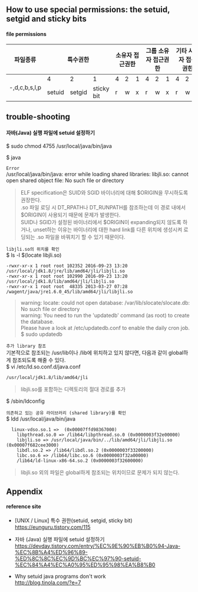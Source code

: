 ## How to use special permissions: the setuid, setgid and sticky bits

#### file permissions
<table>
	<thead>
		<tr>
			<th>파일종류</th>
			<th colspan="3">특수권한</th>
			<th colspan="3">소유자 접근권한</th>
			<th colspan="3">그룹 소유자 접근권한</th>
			<th colspan="3">기타 사용자 접근 권한</th>
		</tr>
	</thead>
	<tbody>
		<tr>
			<td rowspan="2">-,d,c,b,s,l,p</td>
			<td>4</td><td>2</td><td>1</td>
			<td>4</td><td>2</td><td>1</td>
			<td>4</td><td>2</td><td>1</td>
			<td>4</td><td>2</td><td>1</td>
		</tr>
		<tr>
			<td>setuid</td><td>setgid</td><td>sticky bit</td>
			<td>r</td><td>w</td><td>x</td>
			<td>r</td><td>w</td><td>x</td>
			<td>r</td><td>w</td><td>x</td>
		</tr>
	</tbody>
</table>

## trouble-shooting

#### 자바(Java) 실행 파일에 setuid 설정하기
$ sudo chmod 4755 /usr/local/java/bin/java

$ java

`Error`   
/usr/local/java/bin/java: error while loading shared libraries: libjli.so: cannot open shared object file: No such file or directory  

>ELF specification은 SUID와 SGID 바이너리에 대해 $ORIGIN을 무시하도록 권장한다.  
.so 파일 로딩 시 DT_RPATH나 DT_RUNPATH를 참조하는데 이 경로 내에서 $ORIGIN이 사용되기 때문에 문제가 발생한다.  
SUID나 SGID가 설정된 바이너리에서 $ORIGIN이 expanding되지 않도록 하거나, unset하는 이유는 바이너리에 대한 hard link를 다른 위치에 생성시켜 로딩되는 .so 파일을 바꿔치기 할 수 있기 때문이다.  

`libjli.so의 위치를 확인`  
$ ls -l $(locate libjli.so)
```
-rwxr-xr-x 1 root root 102352 2016-09-23 13:20 /usr/local/jdk1.8/jre/lib/amd64/jli/libjli.so
-rwxr-xr-x 1 root root 102990 2016-09-23 13:20 /usr/local/jdk1.8/lib/amd64/jli/libjli.so
-rwxr-xr-x 1 root root  48335 2013-03-27 07:28 /wagent/java/jre1.6.0_45/lib/amd64/jli/libjli.so
```

>warning: locate: could not open database: /var/lib/slocate/slocate.db: No such file or directory  
warning: You need to run the 'updatedb' command (as root) to create the database.  
Please have a look at /etc/updatedb.conf to enable the daily cron job.  
>$ sudo updatedb

`추가 library 참조`  
기본적으로 참조되는 /usr/lib이나 /lib에 위치하고 있지 않다면, 다음과 같이 global하게 참조되도록 해줄 수 있다.  
$ vi /etc/ld.so.conf.d/java.conf  
```
/usr/local/jdk1.8/lib/amd64/jli
```
> libjli.so를 포함하는 디렉토리의 절대 경로를 추가  

$ /sbin/ldconfig  

`의존하고 있는 공유 라이브러리 (shared library)를 확인`  
$ ldd /usr/local/java/bin/java
```
  linux-vdso.so.1 =>  (0x00007ffd98367000)
	libpthread.so.0 => /lib64/libpthread.so.0 (0x0000003f32e00000)
	libjli.so => /usr/local/java/bin/../lib/amd64/jli/libjli.so (0x00007f682cee3000)
	libdl.so.2 => /lib64/libdl.so.2 (0x0000003f33200000)
	libc.so.6 => /lib64/libc.so.6 (0x0000003f32a00000)
	/lib64/ld-linux-x86-64.so.2 (0x0000003f32600000)
```
> libjli.so 외의 파일은 global하게 참조되는 위치이므로 문제가 되지 않는다.

## Appendix

#### reference site

+ [UNIX / Linux] 특수 권한(setuid, setgid, sticky bit)  
https://eunguru.tistory.com/115

- 자바 (Java) 실행 파일에 setuid 설정하기  
https://devday.tistory.com/entry/%EC%9E%90%EB%B0%94-Java-%EC%8B%A4%ED%96%89-%ED%8C%8C%EC%9D%BC%EC%97%90-setuid-%EC%84%A4%EC%A0%95%ED%95%98%EA%B8%B0

- Why setuid java programs don't work  
http://blog.tinola.com/?e=7
